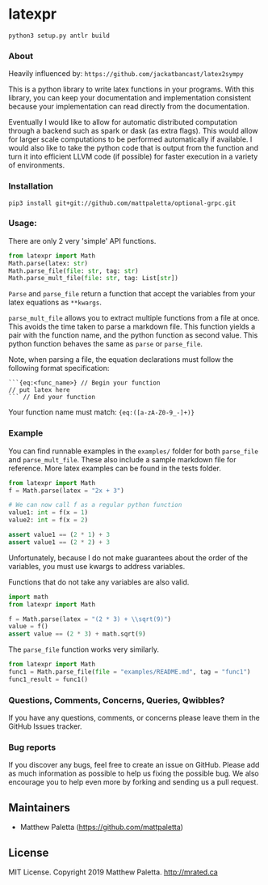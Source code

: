 # latexpr
```
python3 setup.py antlr build
```


### About
Heavily influenced by:
`https://github.com/jackatbancast/latex2sympy`

This is a python library to write latex functions in your programs.
With this library, you can keep your documentation and implementation 
consistent because your implementation can read directly from the documentation.

Eventually I would like to allow for automatic distributed computation through a backend
such as spark or dask (as extra flags).  This would allow for larger scale computations
to be performed automatically if available.  I would also like to take the python code that is
output from the function and turn it into efficient LLVM code (if possible) for faster execution
in a variety of environments.

### Installation
```
pip3 install git+git://github.com/mattpaletta/optional-grpc.git
```

### Usage:
There are only 2 very 'simple' API functions.
```python
from latexpr import Math
Math.parse(latex: str)
Math.parse_file(file: str, tag: str)
Math.parse_mult_file(file: str, tag: List[str])
```

`Parse` and `parse_file` return a function that accept the variables from your 
latex equations as `**kwargs`.

`parse_mult_file` allows you to extract multiple functions from a file at once.  This avoids
the time taken to parse a markdown file.  This function yields a pair with the function name, 
and the python function as second value.  This python function behaves the same as `parse` or `parse_file`.

Note, when parsing a file, the equation declarations must follow the following format specification:
```
```{eq:<func_name>} // Begin your function
// put latex here
``` // End your function
```
Your function name must match: `{eq:([a-zA-Z0-9_-]+)}`


### Example
You can find runnable examples in the `examples/` folder for both `parse_file` and `parse_mult_file`.
These also include a sample markdown file for reference.  More latex examples can be found
in the tests folder.

```python
from latexpr import Math
f = Math.parse(latex = "2x + 3")

# We can now call f as a regular python function
value1: int = f(x = 1)
value2: int = f(x = 2)

assert value1 == (2 * 1) + 3
assert value1 == (2 * 2) + 3
```

Unfortunately, because I do not make guarantees about the order of the variables, you must use
kwargs to address variables.

Functions that do not take any variables are also valid.
```python
import math
from latexpr import Math

f = Math.parse(latex = "(2 * 3) + \\sqrt(9)")
value = f()
assert value == (2 * 3) + math.sqrt(9)
```

The `parse_file` function works very similarly.
```python
from latexpr import Math
func1 = Math.parse_file(file = "examples/README.md", tag = "func1")
func1_result = func1()
```

### Questions, Comments, Concerns, Queries, Qwibbles?

If you have any questions, comments, or concerns please leave them in the GitHub
Issues tracker.

### Bug reports

If you discover any bugs, feel free to create an issue on GitHub. Please add as much information as
possible to help us fixing the possible bug. We also encourage you to help even more by forking and
sending us a pull request.

## Maintainers

* Matthew Paletta (https://github.com/mattpaletta)

## License

MIT License. Copyright 2019 Matthew Paletta. http://mrated.ca
